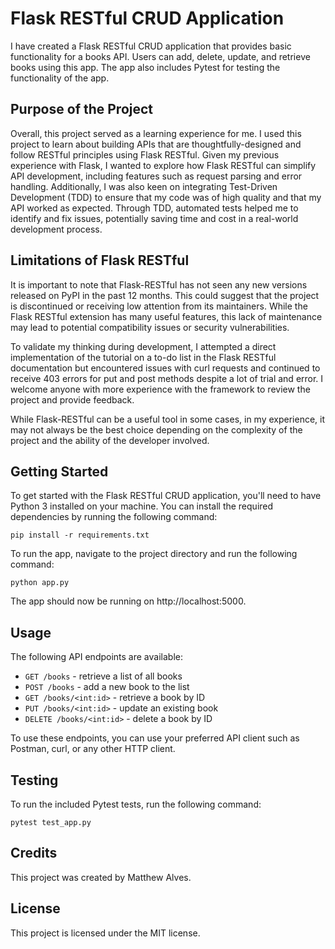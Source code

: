 # Flask RESTful CRUD Application

I have created a Flask RESTful CRUD application that provides basic functionality for a books API. Users can add, delete, update, and retrieve books using this app. The app also includes Pytest for testing the functionality of the app.

## Purpose of the Project

Overall, this project served as a learning experience for me. I used this project to learn about building APIs that are thoughtfully-designed and follow RESTful principles using Flask RESTful. Given my previous experience with Flask, I wanted to explore how Flask RESTful can simplify API development, including features such as request parsing and error handling. Additionally, I was also keen on integrating Test-Driven Development (TDD) to ensure that my code was of high quality and that my API worked as expected. Through TDD, automated tests helped me to identify and fix issues, potentially saving time and cost in a real-world development process. 

## Limitations of Flask RESTful

It is important to note that Flask-RESTful has not seen any new versions released on PyPI in the past 12 months. This could suggest that the project is discontinued or receiving low attention from its maintainers. While the Flask RESTful extension has many useful features, this lack of maintenance may lead to potential compatibility issues or security vulnerabilities.

To validate my thinking during development, I attempted a direct implementation of the tutorial on a to-do list in the Flask RESTful documentation but encountered issues with curl requests and continued to receive 403 errors for put and post methods despite a lot of trial and error. I welcome anyone with more experience with the framework to review the project and provide feedback.

While Flask-RESTful can be a useful tool in some cases, in my experience, it may not always be the best choice depending on the complexity of the project and the ability of the developer involved. 

## Getting Started

To get started with the Flask RESTful CRUD application, you'll need to have Python 3 installed on your machine. You can install the required dependencies by running the following command:

`pip install -r requirements.txt`

To run the app, navigate to the project directory and run the following command:

`python app.py`

The app should now be running on http://localhost:5000.

## Usage

The following API endpoints are available:

- `GET /books` - retrieve a list of all books
- `POST /books` - add a new book to the list
- `GET /books/<int:id>` - retrieve a book by ID
- `PUT /books/<int:id>` - update an existing book
- `DELETE /books/<int:id>` - delete a book by ID

To use these endpoints, you can use your preferred API client such as Postman, curl, or any other HTTP client.

## Testing

To run the included Pytest tests, run the following command:

`pytest test_app.py`

## Credits

This project was created by Matthew Alves.

## License

This project is licensed under the MIT license.